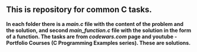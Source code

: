 ## This is repository for common C tasks. 

**In each folder there is a _main.c_ file with the content of the problem and the solution, and second _main_function.c_ file with the solution in the form of a function. The tasks are from _codewars.com_ page and youtube - Portfolio Courses (C Programming Examples series). These are solutions.**